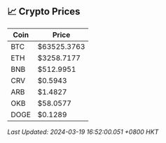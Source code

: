 ## 📈 Crypto Prices

| Coin | Price |
| ---- | ----- |
| BTC | $63525.3763 |
| ETH | $3258.7177 |
| BNB | $512.9951 |
| CRV | $0.5943 |
| ARB | $1.4827 |
| OKB | $58.0577 |
| DOGE | $0.1289 |

_Last Updated: 2024-03-19 16:52:00.051 +0800 HKT_